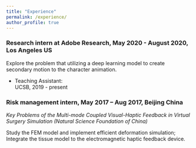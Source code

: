 ```yaml
---
title: "Experience"
permalink: /experience/
author_profile: true
---
```


### Research intern at Adobe Research, May 2020 - August 2020, Los Angeles US
Explore the problem that utilizing a deep learning model to create secondary motion to the character animation.


* Teaching Assistant:<br/> UCSB,      2019 - present


### Risk management intern, May 2017 – Aug 2017, Beijing China

*Key Problems of the Multi-mode Coupled Visual-Haptic Feedback in Virtual Surgery Simulation (Natural Science Foundation of China)*

Study the FEM model and implement efficient deformation simulation; Integrate the tissue model to the electromagnetic haptic feedback device.



   
